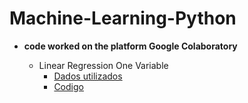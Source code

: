 # Machine-Learning-Python


 - **code worked on the platform Google Colaboratory**
 
     
      - Linear Regression One Variable
        * [Dados utilizados](https://github.com/lumimevi/Machine-Learning-Python/blob/master/Natal.csv)
        * [Codigo](https://github.com/lumimevi/Machine-Learning-Python/blob/master/Natal_Temperatua.ipynb)
       
